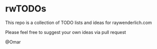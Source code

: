 # rwTODOs

This repo is a collection of TODO lists and ideas for raywenderlich.com


Please feel free to suggest your own ideas via pull request

@Omar
